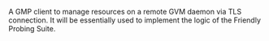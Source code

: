A GMP client to manage resources on a remote GVM daemon via TLS connection. It will be essentially used to implement the logic of the Friendly Probing Suite.
